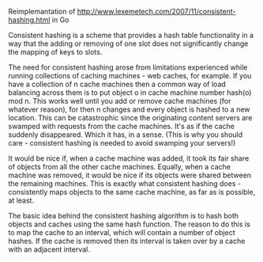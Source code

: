 Reimplemantation of http://www.lexemetech.com/2007/11/consistent-hashing.html in Go

Consistent hashing is a scheme that provides a hash table functionality in a way that the adding or removing of one slot does not significantly change the mapping of keys to slots.

The need for consistent hashing arose from limitations experienced while running collections of caching machines - web caches, for example. If you have a collection of n cache machines then a common way of load balancing across them is to put object o in cache machine number hash(o) mod n. This works well until you add or remove cache machines (for whatever reason), for then n changes and every object is hashed to a new location. This can be catastrophic since the originating content servers are swamped with requests from the cache machines. It's as if the cache suddenly disappeared. Which it has, in a sense. (This is why you should care - consistent hashing is needed to avoid swamping your servers!)

It would be nice if, when a cache machine was added, it took its fair share of objects from all the other cache machines. Equally, when a cache machine was removed, it would be nice if its objects were shared between the remaining machines. This is exactly what consistent hashing does - consistently maps objects to the same cache machine, as far as is possible, at least.

The basic idea behind the consistent hashing algorithm is to hash both objects and caches using the same hash function. The reason to do this is to map the cache to an interval, which will contain a number of object hashes. If the cache is removed then its interval is taken over by a cache with an adjacent interval.
